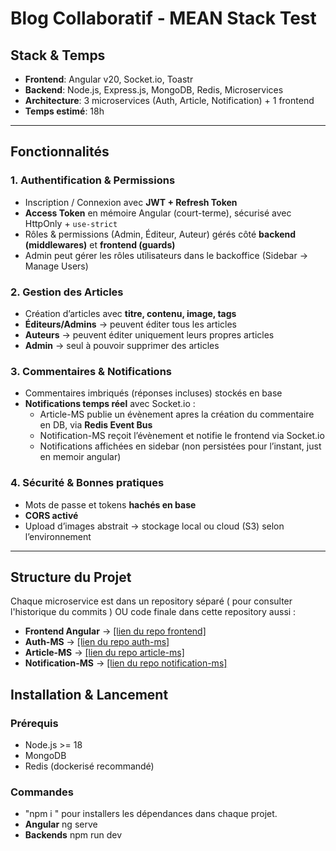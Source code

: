 # Blog Collaboratif - MEAN Stack Test

## Stack & Temps
- **Frontend**: Angular v20, Socket.io, Toastr  
- **Backend**: Node.js, Express.js, MongoDB, Redis, Microservices  
- **Architecture**: 3 microservices (Auth, Article, Notification) + 1 frontend  
- **Temps estimé**: 18h  

---

## Fonctionnalités

### 1. Authentification & Permissions
- Inscription / Connexion avec **JWT + Refresh Token**  
- **Access Token** en mémoire Angular (court-terme), sécurisé avec HttpOnly + `use-strict`  
- Rôles & permissions (Admin, Éditeur, Auteur) gérés côté **backend (middlewares)** et **frontend (guards)**  
- Admin peut gérer les rôles utilisateurs dans le backoffice (Sidebar → Manage Users)  

### 2. Gestion des Articles
- Création d’articles avec **titre, contenu, image, tags**  
- **Éditeurs/Admins** → peuvent éditer tous les articles  
- **Auteurs** → peuvent éditer uniquement leurs propres articles  
- **Admin** → seul à pouvoir supprimer des articles  

### 3. Commentaires & Notifications
- Commentaires imbriqués (réponses incluses) stockés en base  
- **Notifications temps réel** avec Socket.io :  
  - Article-MS publie un évènement apres la création du commentaire en DB, via **Redis Event Bus**  
  - Notification-MS reçoit l’évènement et notifie le frontend via Socket.io  
  - Notifications affichées en sidebar (non persistées pour l’instant, just en memoir angular)  

### 4. Sécurité & Bonnes pratiques
- Mots de passe et tokens **hachés en base**  
- **CORS activé** 
- Upload d’images abstrait → stockage local ou cloud (S3) selon l’environnement  

---

## Structure du Projet
Chaque microservice est dans un repository séparé ( pour consulter l'historique du commits ) OU code finale dans cette repository aussi :  
- **Frontend Angular** → [\[lien du repo frontend\]  ](https://github.com/iheboueslati909/blog-assessment-front)
- **Auth-MS** → [\[lien du repo auth-ms\]  ](https://github.com/iheboueslati909/auth-backend-expressjs)
- **Article-MS** → [\[lien du repo article-ms\] ](https://github.com/iheboueslati909/blog-assessment-products-api) 
- **Notification-MS** → [\[lien du repo notification-ms\]  ](https://github.com/iheboueslati909/blog-assessment-notification)

## Installation & Lancement
### Prérequis
- Node.js >= 18
- MongoDB
- Redis (dockerisé recommandé)
### Commandes
- "npm i " pour installers les dépendances dans chaque projet.
- **Angular** ng serve 
- **Backends** npm run dev

